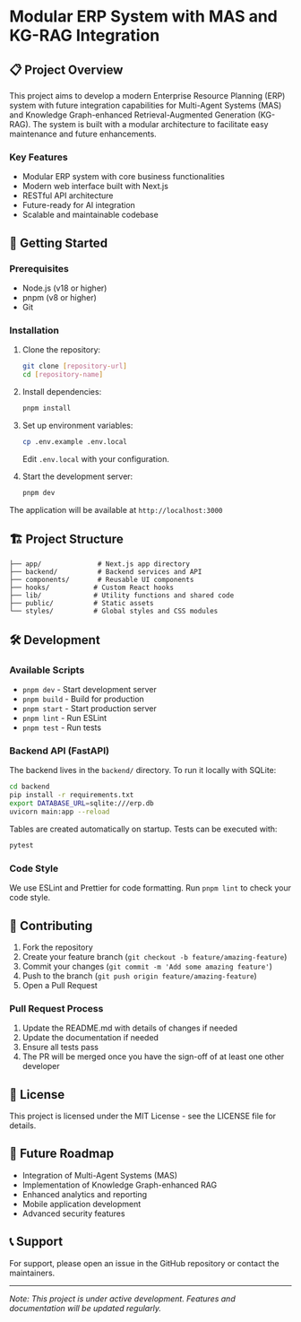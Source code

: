 # Modular ERP System with MAS and KG-RAG Integration


## 📋 Project Overview

This project aims to develop a modern Enterprise Resource Planning (ERP) system with future integration capabilities for Multi-Agent Systems (MAS) and Knowledge Graph-enhanced Retrieval-Augmented Generation (KG-RAG). The system is built with a modular architecture to facilitate easy maintenance and future enhancements.

### Key Features

- Modular ERP system with core business functionalities
- Modern web interface built with Next.js
- RESTful API architecture
- Future-ready for AI integration
- Scalable and maintainable codebase

## 🚀 Getting Started

### Prerequisites

- Node.js (v18 or higher)
- pnpm (v8 or higher)
- Git

### Installation

1. Clone the repository:
   ```bash
   git clone [repository-url]
   cd [repository-name]
   ```

2. Install dependencies:
   ```bash
   pnpm install
   ```

3. Set up environment variables:
   ```bash
   cp .env.example .env.local
   ```
   Edit `.env.local` with your configuration.

4. Start the development server:
   ```bash
   pnpm dev
   ```

The application will be available at `http://localhost:3000`

## 🏗️ Project Structure

```
├── app/              # Next.js app directory
├── backend/          # Backend services and API
├── components/       # Reusable UI components
├── hooks/           # Custom React hooks
├── lib/             # Utility functions and shared code
├── public/          # Static assets
└── styles/          # Global styles and CSS modules
```

## 🛠️ Development

### Available Scripts

- `pnpm dev` - Start development server
- `pnpm build` - Build for production
- `pnpm start` - Start production server
- `pnpm lint` - Run ESLint
- `pnpm test` - Run tests

### Backend API (FastAPI)

The backend lives in the `backend/` directory. To run it locally with SQLite:

```bash
cd backend
pip install -r requirements.txt
export DATABASE_URL=sqlite:///erp.db
uvicorn main:app --reload
```

Tables are created automatically on startup. Tests can be executed with:

```bash
pytest
```

### Code Style

We use ESLint and Prettier for code formatting. Run `pnpm lint` to check your code style.

## 🤝 Contributing

1. Fork the repository
2. Create your feature branch (`git checkout -b feature/amazing-feature`)
3. Commit your changes (`git commit -m 'Add some amazing feature'`)
4. Push to the branch (`git push origin feature/amazing-feature`)
5. Open a Pull Request

### Pull Request Process

1. Update the README.md with details of changes if needed
2. Update the documentation if needed
3. Ensure all tests pass
4. The PR will be merged once you have the sign-off of at least one other developer

## 📝 License

This project is licensed under the MIT License - see the LICENSE file for details.

## 🔮 Future Roadmap

- Integration of Multi-Agent Systems (MAS)
- Implementation of Knowledge Graph-enhanced RAG
- Enhanced analytics and reporting
- Mobile application development
- Advanced security features

## 📞 Support

For support, please open an issue in the GitHub repository or contact the maintainers.

---
*Note: This project is under active development. Features and documentation will be updated regularly.*
